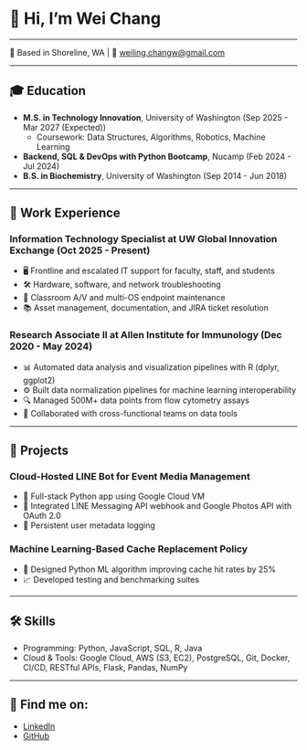 # 👋 Hi, I’m Wei Chang

---

📍 Based in Shoreline, WA | 📧 weiling.changw@gmail.com

---

## 🎓 Education

- **M.S. in Technology Innovation**, University of Washington (Sep 2025 - Mar 2027 (Expected))  
  - Coursework: Data Structures, Algorithms, Robotics, Machine Learning  
- **Backend, SQL & DevOps with Python Bootcamp**, Nucamp (Feb 2024 - Jul 2024)  
- **B.S. in Biochemistry**, University of Washington (Sep 2014 - Jun 2018)  

---

## 💼 Work Experience

### Information Technology Specialist at UW Global Innovation Exchange (Oct 2025 - Present)  
- 🖥️ Frontline and escalated IT support for faculty, staff, and students  
- 🛠️ Hardware, software, and network troubleshooting  
- 🎥 Classroom A/V and multi-OS endpoint maintenance  
- 📚 Asset management, documentation, and JIRA ticket resolution  

### Research Associate II at Allen Institute for Immunology (Dec 2020 - May 2024)  
- 📊 Automated data analysis and visualization pipelines with R (dplyr, ggplot2)  
- ⚙️ Built data normalization pipelines for machine learning interoperability  
- 🔍 Managed 500M+ data points from flow cytometry assays  
- 🤝 Collaborated with cross-functional teams on data tools  

---

## 🚀 Projects

### Cloud-Hosted LINE Bot for Event Media Management  
- 📱 Full-stack Python app using Google Cloud VM  
- 🔐 Integrated LINE Messaging API webhook and Google Photos API with OAuth 2.0  
- 📝 Persistent user metadata logging  

### Machine Learning-Based Cache Replacement Policy  
- 🤖 Designed Python ML algorithm improving cache hit rates by 25%  
- 📈 Developed testing and benchmarking suites  

---

## 🛠️ Skills

- Programming: Python, JavaScript, SQL, R, Java  
- Cloud & Tools: Google Cloud, AWS (S3, EC2), PostgreSQL, Git, Docker, CI/CD, RESTful APIs, Flask, Pandas, NumPy  

---

## 🔗 Find me on:

- [LinkedIn](http://linkedin.com/in/wei-ling-chang-sea)  
- [GitHub](https://github.com/weiccc24)  
